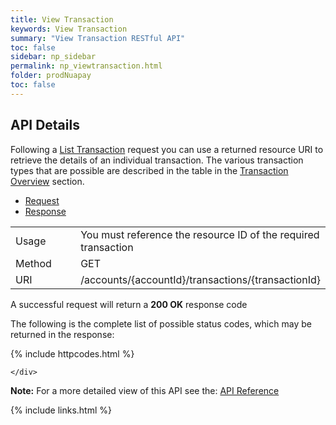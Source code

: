 ```yaml
---
title: View Transaction
keywords: View Transaction
summary: "View Transaction RESTful API"
toc: false
sidebar: np_sidebar
permalink: np_viewtransaction.html
folder: prodNuapay
toc: false
---
```


## API Details

Following a <a href= "np_listtransactions.html">List Transaction</a> request you can use a returned resource URI to retrieve the details of an individual transaction.
The various transaction types that are possible are described in the table in the <a href = "np_transactionoverview.html">Transaction Overview</a> section.



<ul id="profileTabs" class="nav nav-tabs">
    <li class="active"><a href="#profile" data-toggle="tab">Request</a></li>
    <li><a href="#about" data-toggle="tab">Response</a></li>
   
</ul>
  <div class="tab-content">
<div role="tabpanel" class="tab-pane active" id="profile">


  <table>
<colgroup>
<col width="30%" />
<col width="90%" />
</colgroup>

<tbody>
<tr>
<td markdown="span">Usage</td>
<td markdown="span">You must reference the resource ID of the required transaction</td>
</tr>
<tr>
<td markdown="span">Method</td>
<td markdown="span"><span class="label label-success">GET </span>
</td>
</tr>
<tr>
<td markdown="span">URI</td>
<td markdown="span">/accounts/{accountId}/transactions/{transactionId}
</td>
</tr>
</tbody>
</table>



</div>

<div role="tabpanel" class="tab-pane" id="about">
<p>A successful request will return a <b>200 OK</b> response code</p>
<p>The following is the complete list of possible status codes, which may be returned in the response:</p>
    {% include httpcodes.html %}
    
 
    </div>


</div>


<b>Note:</b> For a more detailed view of this API see the: <a href="https://docs.nuapay.com/v1/#view-transaction" target = '_blank'><i class="fa fa-cogs"></i> API Reference</a>


<!--{% include swaggerlink.html %}-->

{% include links.html %}
